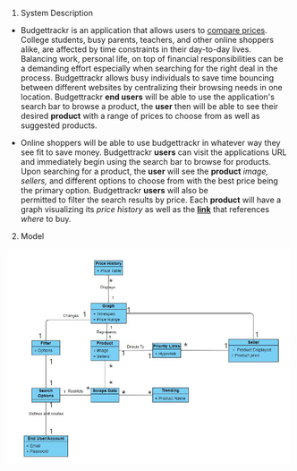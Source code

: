 1. System Description
* Budgettrackr is an application that allows users to <ins>compare prices</ins>. 
College students, busy parents, teachers, and other online shoppers alike, 
are affected by time constraints in their day-to-day lives. Balancing work, 
personal life, on top of financial responsibilities can be a demanding effort 
especially when searching for the right deal in the process. Budgettrackr 
allows busy individuals to save time bouncing between different websites 
by centralizing their browsing needs in one location. Budgettrackr **end users** will 
be able to use the application's search bar to browse a product, the **user** then 
will be able to see their desired **product** with a range of prices to choose from 
as well as suggested products.

* Online shoppers will be able to use budgettrackr in whatever way they see fit 
to save money. Budgettrackr **users** can visit the applications URL and immediately
begin using the search bar to browse for products. Upon searching for a product,
the **user** will see the **product** *image, sellers,* and different options to choose from 
with the best price being the primary option. Budgettrackr **users** will also be  
permitted to filter the search results by price. Each **product** will have a graph 
visualizing its *price history* as well as the <ins>**link**</ins> that references *where* to buy. 


2. Model

![](https://github.com/SWE-team7/budgettrackr/blob/main/imgs/ClassDiagramD3%20(2).JPG)

